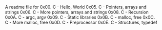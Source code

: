 A readme file for 0x00. C - Hello, World
0x05. C - Pointers, arrays and strings
0x06. C - More pointers, arrays and strings
0x08. C - Recursion
0x0A. C - argc, argv
0x09. C - Static libraries
0x0B. C - malloc, free
0x0C. C - More malloc, free
0x0D. C - Preprocessor
0x0E. C - Structures, typedef
